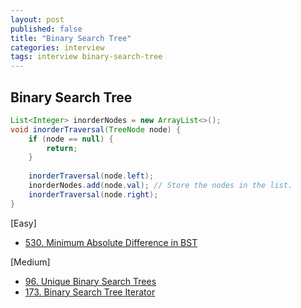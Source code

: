 ```yaml
---
layout: post
published: false
title: "Binary Search Tree"
categories: interview
tags: interview binary-search-tree
---
```


## Binary Search Tree


```java
List<Integer> inorderNodes = new ArrayList<>();
void inorderTraversal(TreeNode node) {
    if (node == null) {
        return;
    }
    
    inorderTraversal(node.left);
    inorderNodes.add(node.val); // Store the nodes in the list.
    inorderTraversal(node.right);
}
```

[Easy]
- [530. Minimum Absolute Difference in BST](/interview/2023/05/29/minimum-absolute-difference-in-bst/)

[Medium]
- [96. Unique Binary Search Trees](/interview/2023/05/21/unique-binary-search-trees/)
- [173. Binary Search Tree Iterator](/interview/2023/05/21/binary-search-tree-iterator/)